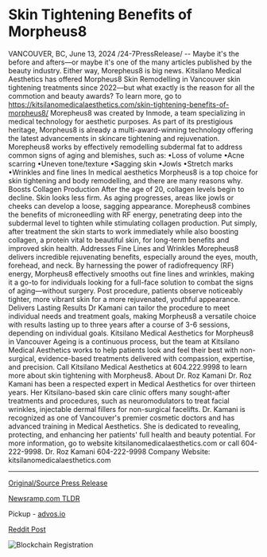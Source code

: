 # Skin Tightening Benefits of Morpheus8

VANCOUVER, BC, June 13, 2024 /24-7PressRelease/ -- Maybe it's the before and afters—or maybe it's one of the many articles published by the beauty industry. Either way, Morepheus8 is big news. Kitsilano Medical Aesthetics has offered Morpheus8 Skin Remodelling in Vancouver skin tightening treatments since 2022—but what exactly is the reason for all the commotion and beauty awards? To learn more, go to https://kitsilanomedicalaesthetics.com/skin-tightening-benefits-of-morpheus8/  Morepheus8 was created by Inmode, a team specializing in medical technology for aesthetic purposes. As part of its prestigious heritage, Morpheus8 is already a multi-award-winning technology offering the latest advancements in skincare tightening and rejuvenation. Morepheus8 works by effectively remodelling subdermal fat to address common signs of aging and blemishes, such as:  •Loss of volume •Acne scarring •Uneven tone/texture •Sagging skin •Jowls •Stretch marks •Wrinkles and fine lines  In medical aesthetics Morpheus8 is a top choice for skin tightening and body remodelling, and there are many reasons why.  Boosts Collagen Production  After the age of 20, collagen levels begin to decline. Skin looks less firm. As aging progresses, areas like jowls or cheeks can develop a loose, sagging appearance. Morepheus8 combines the benefits of microneedling with RF energy, penetrating deep into the subdermal level to tighten while stimulating collagen production. Put simply, after treatment the skin starts to work immediately while also boosting collagen, a protein vital to beautiful skin, for long-term benefits and improved skin health.  Addresses Fine Lines and Wrinkles Morepheus8 delivers incredible rejuvenating benefits, especially around the eyes, mouth, forehead, and neck. By harnessing the power of radiofrequency (RF) energy, Morpheus8 effectively smooths out fine lines and wrinkles, making it a go-to for individuals looking for a full-face solution to combat the signs of aging—without surgery. Post procedure, patients observe noticeably tighter, more vibrant skin for a more rejuvenated, youthful appearance.  Delivers Lasting Results  Dr Kamani can tailor the procedure to meet individual needs and treatment goals, making Morpheus8 a versatile choice with results lasting up to three years after a course of 3-6 sessions, depending on individual goals.  Kitsilano Medical Aesthetics for Morpheus8 in Vancouver  Ageing is a continuous process, but the team at Kitsilano Medical Aesthetics works to help patients look and feel their best with non-surgical, evidence-based treatments delivered with compassion, expertise, and precision.  Call Kitsilano Medical Aesthetics at 604.222.9998 to learn more about skin tightening with Morpheus8.  About Dr. Roz Kamani  Dr. Roz Kamani has been a respected expert in Medical Aesthetics for over thirteen years. Her Kitsilano-based skin care clinic offers many sought-after treatments and procedures, such as neuromodulators to treat facial wrinkles, injectable dermal fillers for non-surgical facelifts. Dr. Kamani is recognized as one of Vancouver's premier cosmetic doctors and has advanced training in Medical Aesthetics. She is dedicated to revealing, protecting, and enhancing her patients' full health and beauty potential.  For more information, go to website kitsilanomedicalaesthetics.com or call 604-222-9998.  Dr. Roz Kamani 604-222-9998 Company Website: kitsilanomedicalaesthetics.com 

---

[Original/Source Press Release](https://www.24-7pressrelease.com/press-release/511675/skin-tightening-benefits-of-morpheus8)
                    

[Newsramp.com TLDR](https://newsramp.com/curated-news/morpheus8-skin-remodelling-the-latest-advancements-in-skincare-tightening-and-rejuvenation/06c6f53d179ce3e1dff8af1f14f62203) 


Pickup - [advos.io](https://advos.io/en/morpheus8-a-revolutionary-skin-tightening-technology-gains-popularity-in-vancouver/20244102)
 



[Reddit Post](https://www.reddit.com/r/HealthCareNewsInfo/comments/1det29g/morpheus8_skin_remodelling_the_latest/) 



![Blockchain Registration](https://cdn.newsramp.app/24-7PressRelease/qrcode/246/13/yarnUDdM.webp)